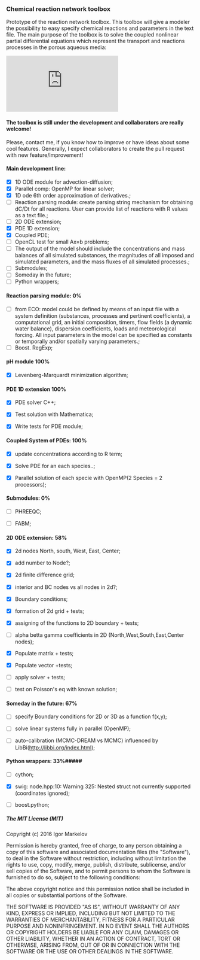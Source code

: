 ### Chemical reaction network toolbox ###

Prototype of the reaction network toolbox. This toolbox will give a modeler the possibility to easy specify chemical reactions and parameters in the text file. The main purpose of the toolbox is to solve the coupled nonlinear partial differential equations which represent the transport and reactions processes in the porous aqueous media:
 
![equation](http://www.sciweavers.org/tex2img.php?eq=%5Cfrac%7B%5Cpartial%20%28%5Cvarepsilon%20C_i%29%7D%7B%5Cpartial%20t%7D%20%3D%20%5Cfrac%7B%5Cpartial%7D%7B%5Cpartial%20x%7D%20%5Cleft%28%5Cvarepsilon%20D_i%20%5Cfrac%7B%5Cpartial%20C_i%7D%7B%5Cpartial%20x%7D%20%2B%20%5Cvarepsilon%20D_%7Bbio%7D%20%5Cfrac%7B%5Cpartial%20C_i%7D%7B%5Cpartial%20x%7D%5Cright%29%20-%20%5Cfrac%7B%5Cpartial%7D%7B%5Cpartial%20x%7D%20%5Cleft%28%5Comega%5Cvarepsilon%20C_i%5Cright%29%20%2B%20%5Cvarepsilon%5Csum%20R%28x%2Ct%2CC_i%2C...%29&bc=White&fc=Black&im=jpg&fs=12&ff=arev&edit=0)


#### The toolbox is still under the development and collaborators are really welcome!

Please, contact me, if you know how to improve or have ideas about some cool features. 
Generally, I expect collaborators to create the pull request with new feature/improvement! 

#### Main development line: ####

- [x] 1D ODE module for advection-diffusion;
- [x] Parallel comp: OpenMP for linear solver;
- [x] 1D ode 6th order approximation of derivatives.;
- [ ] Reaction parsing module: create parsing string mechanism for obtaining dC/Dt for all reactions. User can provide list of reactions with R values as a text file.;
- [ ] 2D ODE extension;
- [x] PDE 1D extension;
- [x] Coupled PDE;
- [ ] OpenCL test for small Ax=b problems;
- [ ] The output of the model should include the concentrations and mass balances of all simulated substances, the magnitudes of all imposed and simulated parameters, and the mass fluxes of all simulated processes.;
- [ ] Submodules;
- [ ] Someday in the future;
- [ ] Python wrappers;

#### Reaction parsing module: 0% ####
- [ ] from ECO: model could be defined by means of an input file with a system definition (substances, processes and pertinent coefficients), a computational grid, an initial composition, timers, flow fields (a dynamic water balance), dispersion coefficients, loads and meteorological forcing. All input parameters in the model can be specified as constants or temporally and/or spatially varying parameters.;
- [ ] Boost. RegExp;

#### pH module 100% ####
- [x] Levenberg-Marquardt minimization algorithm;


#### PDE 1D extension 100% ####
- [x] PDE solver C++;
- [x] Test solution with Mathematica;
- [x] Write tests for PDE module;


#### Coupled System of PDEs: 100% #####
- [x] update concentrations according to R term;
- [x] Solve PDE for an each species..;
- [x] Parallel solution of each specie with OpenMP(2 Species = 2 processors);


#### Submodules: 0% #### 
- [ ] PHREEQC;
- [ ] FABM;


#### 2D ODE extension: 58% ####
- [x] 2d nodes North, south, West, East, Center;
- [x] add number to Node?;
- [x] 2d finite difference grid;
- [x] interior and BC nodes vs all nodes in 2d?;
- [x] Boundary conditions;
- [x] formation of 2d grid + tests;
- [x] assigning of the functions to 2D boundary + tests;
- [ ] alpha betta gamma coefficients in 2D (North,West,South,East,Center nodes);
- [x] Populate matrix + tests;
- [x] Populate vector +tests;
- [ ] apply solver + tests;
- [ ] test on Poisson's eq with known solution;


#### Someday in the future: 67% ####
- [ ] specify Boundary conditions for 2D or 3D as a function f(x,y);
- [ ] solve linear systems fully in parallel (OpenMP);
- [ ] auto-calibration (MCMC-DREAM vs MCMC) influenced by LibBi(http://libbi.org/index.html);


#### Python wrappers: 33%#####

- [ ] cython;
- [x] swig: node.hpp:10: Warning 325: Nested struct not currently supported (coordinates ignored);
- [ ] boost.python;


##### The MIT License (MIT)

Copyright (c) 2016 Igor Markelov

Permission is hereby granted, free of charge, to any person obtaining a copy
of this software and associated documentation files (the "Software"), to deal
in the Software without restriction, including without limitation the rights
to use, copy, modify, merge, publish, distribute, sublicense, and/or sell
copies of the Software, and to permit persons to whom the Software is
furnished to do so, subject to the following conditions:

The above copyright notice and this permission notice shall be included in all
copies or substantial portions of the Software.

THE SOFTWARE IS PROVIDED "AS IS", WITHOUT WARRANTY OF ANY KIND, EXPRESS OR
IMPLIED, INCLUDING BUT NOT LIMITED TO THE WARRANTIES OF MERCHANTABILITY,
FITNESS FOR A PARTICULAR PURPOSE AND NONINFRINGEMENT. IN NO EVENT SHALL THE
AUTHORS OR COPYRIGHT HOLDERS BE LIABLE FOR ANY CLAIM, DAMAGES OR OTHER
LIABILITY, WHETHER IN AN ACTION OF CONTRACT, TORT OR OTHERWISE, ARISING FROM,
OUT OF OR IN CONNECTION WITH THE SOFTWARE OR THE USE OR OTHER DEALINGS IN THE
SOFTWARE.